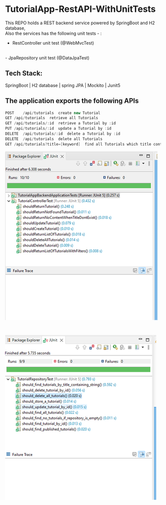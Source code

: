 # TutorialApp-RestAPI-WithUnitTests

This REPO holds a REST backend service powered by SpringBoot and H2 database,
<br/>
Also the services has the following unit tests - : 
<br/>
- RestController unit test (@WebMvcTest)
<br/>
- JpaRepository unit test (@DataJpaTest)

## Tech Stack:
SpringBoot | H2 database | spring JPA | Mockito | Junit5

## The application exports the following APIs
```java
POST	/api/tutorials	create new Tutorial
GET	/api/tutorials	retrieve all Tutorials
GET	/api/tutorials/:id	retrieve a Tutorial by :id
PUT	/api/tutorials/:id	update a Tutorial by :id
DELETE	/api/tutorials/:id	delete a Tutorial by :id
DELETE	/api/tutorials	delete all Tutorials
GET	/api/tutorials?title=[keyword]	find all Tutorials which title contains keyword

```

[![Site preview](/public/rename.png)](https://github.com/bobmwangih/TutorialApp-RestAPI-WithUnitTests)

<br/>

[![Site preview](/public/repoTest.png)](https://github.com/bobmwangih/TutorialApp-RestAPI-WithUnitTests)
